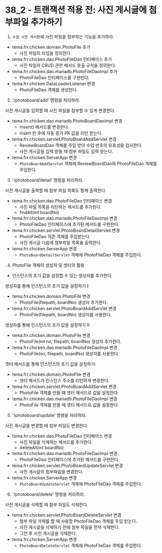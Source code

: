 # 38_2 - 트랜잭션 적용 전: 사진 게시글에 첨부파일 추가하기
 
1) `수업 사진 게시판`에 사진 파일을 첨부하는 기능을 추가하라.
 
- tema.frr.chicken.domain.PhotoFile 추가
  - 사진 파일의 타입을 정의한다.
- tema.frr.chicken.dao.PhotoFileDao 인터페이스 추가
  - 사진 파일의 CRUD 관련 메서드 호출 규칙을 정의한다.
- tema.frr.chicken.dao.mariadb.PhotoFileDaoImpl 추가
  - PhotoFileDao 인터페이스를 구현한다.
- tema.frr.chicken.DataLoaderListener 변경
  - PhotoFileDao 객체를 생성한다.
 
 
2) '/photoboard/add' 명령을 처리하라.
 
사진 게시글을 입력할 때 사진 파일을 첨부할 수 있게 변경한다.
 
- tema.frr.chicken.dao.mariadb.PhotoBoardDaoImpl 변경
  - insert() 메서드를 변경한다.
  - insert 한 후에 자동 증가 PK 값을 리턴 받는다.
- tema.frr.chicken.servlet.PhotoBoardAddServlet 변경
  - ReviewBoardDao 객체를 주입 받아 수업 번호의 유효성을 검사한다.
  - 사진 게시글을 입력 받을 때 첨부 파일도 입력 받는다.
- tema.frr.chicken.ServerApp 변경
  - `PhotoBoardAddServlet` 객체에 ReviewBoardDao와 PhotoFileDao 객체를 주입한다.
  
  
3) '/photoboard/detail' 명령을 처리하라.
 
사진 게시글을 출력할 때 첨부 파일 목록도 함께 출력한다.
 
- tema.frr.chicken.dao.PhotoFileDao 인터페이스 변경
  - 사진 파일 목록을 리턴하는 메서드를 추가한다.
  - findAll(int boardNo)
- tema.frr.chicken.dao.mariadb.PhotoFileDaoImpl 변경
  - PhotoFileDao 인터페이스에 추가된 메서드를 구현한다.
- tema.frr.chicken.servlet.PhotoBoardDetailServlet 변경
  - PhotoFileDao 의존 객체를 주입받는다.
  - 사진 게시글 다음에 첨부파일 목록을 출력한다.
- tema.frr.chicken.ServerApp 변경
  - `PhotoBoardDetailServlet` 객체에 PhotoFileDao 객체를 주입한다.
 
 
4) PhotoFile 객체의 생성자 및 셋터의 활용
 
- 인스턴스의 초기 값을 설정할 수 있는 생성자를 추가한다.
 
생성자를 통해 인스턴스의 초기 값을 설정하기 I:
- tema.frr.chicken.domain.PhotoFile 변경
  - PhotoFile(filepath, boardNo) 생성자 추가한다.
- tema.frr.chicken.servlet.PhotoBoardAddServlet 변경
  - PhotoFile(filepath, boardNo) 생성자를 사용한다.
 
생성자를 통해 인스턴스의 초기 값을 설정하기 II:
- tema.frr.chicken.domain.PhotoFile 변경
  - PhotoFile(int no, filepath, boardNo) 생성자 추가한다.
- tema.frr.chicken.dao.mariadb.PhotoFileDaoImpl 변경
  - PhotoFile(no, filepath, boardNo) 생성자를 사용한다.
 
셋터 메서드를 통해 인스턴스의 초기 값을 설정하기:
- tema.frr.chicken.domain.PhotoFile 변경
  - 셋터 메서드가 인스턴스 주소를 리턴하게 변경한다.
- tema.frr.chicken.servlet.PhotoBoardAddServlet 변경
  - PhotoFile 객체를 만들 때 셋터 메서드로 값을 설정한다.
- tema.frr.chicken.dao.mariadb.PhotoFileDaoImpl 변경
  - PhotoFile 객체를 만들 때 셋터 메서드로 값을 설정한다.
 
 
5) '/photoboard/update' 명령을 처리하라.
 
사진 게시글을 변경할 때 첨부 파일도 변경한다.
 
- tema.frr.chicken.dao.PhotoFileDao 인터페이스 변경
  - 사진 파일을 삭제하는 메서드를 추가한다.
  - deleteAll(int boardNo)
- tema.frr.chicken.dao.mariadb.PhotoFileDaoImpl 변경
  - PhotoFileDao 인터페이스에 추가된 메서드를 구현한다.
- tema.frr.chicken.servlet.PhotoBoardUpdateServlet 변경
  - 사진 게시글의 첨부파일을 변경한다.
- tema.frr.chicken.ServerApp 변경
  - `PhotoBoardUpdateServlet` 객체에 PhotoFileDao 객체를 주입한다.
 
 
6) '/photoboard/delete' 명령을 처리하라.
 
사진 게시글을 삭제할 때 첨부 파일도 삭제한다.
 
- tema.frr.chicken.servlet.PhotoBoardDeleteServlet 변경
  - 첨부 파일 삭제를 할 때 사용할 PhotoFileDao 객체를 주입 받는다.
  - 사진 게시글을 삭제하기 전에 첨부 파일을 먼저 삭제한다.
  - 그런 후 사진 게시글을 삭제한다.
- tema.frr.chicken.ServerApp 변경
  - `PhotoBoardDeleteServlet` 객체에 PhotoFileDao 객체를 주입한다.
 
